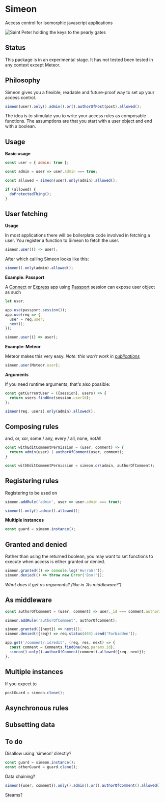 Simeon
======

Access control for isomorphic javascript applications

![Saint Peter holding the keys to the pearly gates](http://parish.rcdow.org.uk/hatfieldsouth/wp-content/uploads/sites/209/2013/10/hatfield-south-st-peter.jpg)


Status
------

This package is in an experimental stage. It has not tested been tested in any context except Meteor.


Philosophy
----------

Simeon gives you a flexible, readable and future-proof way to set up your access control.

```javascript
simeon(user).only().admin().or().authorOfPost(post).allowed();
```

The idea is to stimulate you to write your access rules as composable functions. The assumptions are that you start with a user object and end with a boolean.


Usage
-----

**Basic usage**

```javascript
const user = { admin: true };

const admin = user => user.admin === true;

const allowed = simeon(user).only(admin).allowed();

if (allowed) {
  doProtectedThing();
}
 ```


User fetching
-------------

**Usage**

In most applications there will be boilerplate code involved in fetching a user. You register a function to Simeon to fetch the user.

```javascript
simeon.user(() => user);
```

After which calling Simeon looks like this:

```javascript
simeon().only(admin).allowed();
```

**Example: Passport**

A [Connect](https://github.com/senchalabs/connect) or [Express](http://expressjs.com/) app using [Passport](http://passportjs.org/docs/configure) session can expose user object as such

```javascript
let user;

app.use(passport.session());
app.use(req => {
  user = req.user;
  next();
});

simeon.user(() => user);
```

**Example: Meteor**

Meteor makes this very easy. *Note: this won't work in [publications](http://docs.meteor.com/#/full/meteor_user)*

```javascript
simeon.user(Meteor.user);
```

**Arguments**

If you need runtime arguments, that's also possible:

```javascript
const getCurrentUser = ({session}, users) => {
  return users.findOne(session.userId);
};

simeon(req, users).only(admin).allowed();
```


Composing rules
---------------

and, or, xor, some / any, every / all, none, notAll

```javascript
const withEditCommentPermission = (user, comment) => {
  return admin(user) | authorOfComment(user, comment);
}
```

```javascript
const withEditCommentPermission = simeon.or(admin, authorOfComment);
```


Registering rules
-----------------

Registering to be used on 

```javascript
simeon.addRule('admin', user => user.admin === true);
```

```javascript
simeon().only().admin().allowed();
```

**Multiple instances**

```javascript
const guard = simeon.instance();
```


Granted and denied
------------------

Rather than using the returned boolean, you may want to set functions to execute when access is either granted or denied.

```javascript
simeon.granted(() => console.log('Hurrah!'));
simeon.denied(() => throw new Error('Boo!'));
```

*What does it get as arguments? (like in 'As middleware?')*


As middleware
-------------

```javascript
const authorOfComment = (user, comment) => user._id === comment.authorId;

simeon.addRule('authorOfComment', authorOfComment);

simeon.granted(({next}) => next());
simeon.denied(({req}) => req.status(403).send('Forbidden'));

app.get('/comment/:id/edit', (req, res, next) => {
  const comment = Comments.findOne(req.params.id);
  simeon().only().authorOfComment(comment).allowed({req, next});
}, 
```


Multiple instances
------------------

If you expect to 

```javascript
postGuard = simeon.clone();
```


Asynchronous rules
------------------



Subsetting data
---------------



To do
-----

Disallow using 'simeon' directly?

```javascript
const guard = simeon.instance();
const otherGuard = guard.clone();
```

Data chaining?

```javascript
simeon({user, comment}).only().admin().or().authorOfComment().allowed();
```

Steams?
